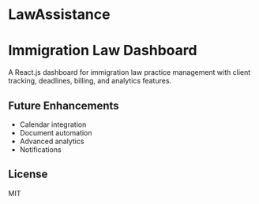 # LawAssistance

# Immigration Law Dashboard

A React.js dashboard for immigration law practice management with client tracking, deadlines, billing, and analytics features.

## Future Enhancements
- Calendar integration
- Document automation
- Advanced analytics
- Notifications

## License
MIT
